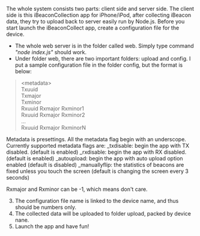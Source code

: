 The whole system consists two parts: client side and server side. The client side is this iBeaconCollection app for iPhone/iPod, after collecting iBeacon data, they try to upload back to server easily run by Node.js. Before you start launch the iBeaconCollect app, create a configuration file for the device.

* The whole web server is in the folder called web. Simply type command *"node index.js"* should work.
* Under folder web, there are two important folders: upload and config. I put a sample configuration file in the folder config, but the format is below:

> &lt;metadata&gt;<br/>
> Txuuid<br/>
> Txmajor<br/>
> Txminor<br/>
> Rxuuid Rxmajor Rxminor1<br/>
> Rxuuid Rxmajor Rxminor2<br/>
> ...<br/>
> Rxuuid Rxmajor RxminorN<br/>

Metadata is presettings. All the metadata flag begin with an underscope. Currently supported metadata flags are:
_txdisable: begin the app with TX disabled. (default is enabled)
_rxdisable: begin the app with RX disabled. (default is enabled)
_autoupload: begin the app with auto upload option enabled (default is disabled)
_manuallyflip: the statistics of beacons are fixed unless you touch the screen (default is changing the screen every 3 seconds)

Rxmajor and Rxminor can be -1, which means don't care.

3. The configuration file name is linked to the device name, and thus should be numbers only.
4. The collected data will be uploaded to folder upload, packed by device nane.
5. Launch the app and have fun!

